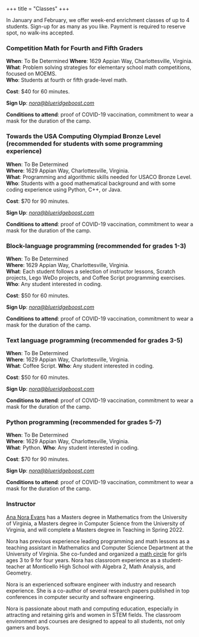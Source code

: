 +++
title = "Classes"
+++

In January and February, we offer week-end enrichment classes of up to 4 students. Sign-up for as many as you like. Payment is required to reserve spot, no walk-ins accepted.

### Competition Math for Fourth and Fifth Graders

**When**: To Be Determined
**Where**: 1629 Appian Way, Charlottesville, Virginia.    
**What**: Problem solving strategies for elementary school math competitions, focused on MOEMS.     
**Who**: Students at fourth or fifth grade-level math.    

**Cost**: $40 for 60 minutes.

**Sign Up**: <a href="mailto:nora@blueridgeboost.com"><em>nora@blueridgeboost.com</em></a>

**Conditions to attend**: proof of COVID-19 vaccination, commitment to wear a mask for the duration of the camp.

### Towards the USA Computing Olympiad Bronze Level (recommended for students with some programming experience)

**When**: To Be Determined    
**Where**: 1629 Appian Way, Charlottesville, Virginia.    
**What**: Programming and algorithmic skills needed for USACO Bronze Level.    
**Who**: Students with a good mathematical background and with some coding experience using Python, C++, or Java.     

**Cost**: $70 for 90 minutes.

**Sign Up**: <a href="mailto:nora@blueridgeboost.com"><em>nora@blueridgeboost.com</em></a>

**Conditions to attend**: proof of COVID-19 vaccination, commitment to wear a mask for the duration of the camp.


### Block-language programming (recommended for grades 1-3)

**When**: To Be Determined    
**Where**: 1629 Appian Way, Charlottesville, Virginia.    
**What**: Each student follows a selection of instructor lessons, Scratch projects, Lego WeDo projects, and Coffee Script programming exercises.    
**Who**: Any student interested in coding.

**Cost**: $50 for 60 minutes.

**Sign Up**: <a href="mailto:nora@blueridgeboost.com"><em>nora@blueridgeboost.com</em></a>

**Conditions to attend**: proof of COVID-19 vaccination, commitment to wear a mask for the duration of the camp.


### Text language programming (recommended for grades 3-5)

**When**: To Be Determined    
**Where**: 1629 Appian Way, Charlottesville, Virginia.    
**What**: Coffee Script.
**Who**: Any student interested in coding.

**Cost**: $50 for 60 minutes.

**Sign Up**: <a href="mailto:nora@blueridgeboost.com"><em>nora@blueridgeboost.com</em></a>

**Conditions to attend**: proof of COVID-19 vaccination, commitment to wear a mask for the duration of the camp.


### Python programming (recommended for grades 5-7)

**When**: To Be Determined    
**Where**: 1629 Appian Way, Charlottesville, Virginia.    
**What**: Python.
**Who**: Any student interested in coding.

**Cost**: $70 for 90 minutes.

**Sign Up**: <a href="mailto:nora@blueridgeboost.com"><em>nora@blueridgeboost.com</em></a>

**Conditions to attend**: proof of COVID-19 vaccination, commitment to wear a mask for the duration of the camp.

### Instructor

[Ana Nora Evans](//ananoraevans.org/) has a Masters degree in Mathematics from the University of
Virginia, a Masters degree in Computer Science from the University of
Virginia, and will complete a Masters degree in Teaching in Spring 2022. 

Nora has previous experience leading programming and math lessons as a teaching assistant in 
Mathematics and Computer Science Department at the University of Virginia. She co-funded and organized a [math circle](https://cvillemathcircle.org/) for girls ages 3 to 9 for four years. Nora has classroom experience as a student-teacher at Monticello High School with Algebra 2, Math Analysis, and Geometry.

Nora is an experienced software engineer with industry and research experience. She is a 
co-author of several research papers published in top conferences in computer security and software engineering.

Nora is passionate about math and computing education, especially in attracting and retaining girls and women in STEM fields. The classroom environment and courses are designed to appeal to all students, not only gamers and boys.





